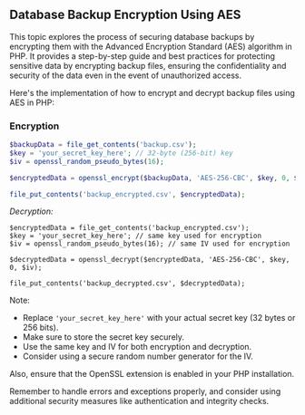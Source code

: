 ## Database Backup Encryption Using AES

This topic explores the process of securing database backups by encrypting them with the Advanced Encryption Standard (AES) algorithm in PHP. It provides a step-by-step guide and best practices for protecting sensitive data by encrypting backup files, ensuring the confidentiality and security of the data even in the event of unauthorized access.


Here's the implementation of how to encrypt and decrypt backup files using AES in PHP:

### Encryption
```php
$backupData = file_get_contents('backup.csv');
$key = 'your_secret_key_here'; // 32-byte (256-bit) key
$iv = openssl_random_pseudo_bytes(16);

$encryptedData = openssl_encrypt($backupData, 'AES-256-CBC', $key, 0, $iv);

file_put_contents('backup_encrypted.csv', $encryptedData);
```
*Decryption:*
```
$encryptedData = file_get_contents('backup_encrypted.csv');
$key = 'your_secret_key_here'; // same key used for encryption
$iv = openssl_random_pseudo_bytes(16); // same IV used for encryption

$decryptedData = openssl_decrypt($encryptedData, 'AES-256-CBC', $key, 0, $iv);

file_put_contents('backup_decrypted.csv', $decryptedData);
```
Note:

- Replace `'your_secret_key_here'` with your actual secret key (32 bytes or 256 bits).
- Make sure to store the secret key securely.
- Use the same key and IV for both encryption and decryption.
- Consider using a secure random number generator for the IV.

Also, ensure that the OpenSSL extension is enabled in your PHP installation.

Remember to handle errors and exceptions properly, and consider using additional security measures like authentication and integrity checks.
